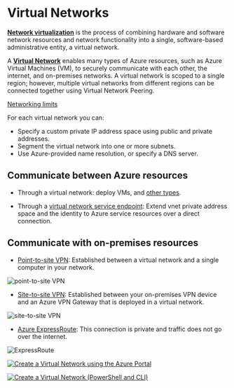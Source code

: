 # Virtual Networks

**[Network virtualization](https://en.wikipedia.org/wiki/Network_virtualization)** is the process of combining hardware and software network resources and network functionality into a single, software-based administrative entity, a virtual network. 

A **[Virtual Network](https://docs.microsoft.com/en-us/azure/virtual-network/virtual-networks-overview)** enables many types of Azure resources, such as Azure Virtual Machines (VM), to securely communicate with each other, the internet, and on-premises networks. A virtual network is scoped to a single region; however, multiple virtual networks from different regions can be connected together using Virtual Network Peering.

[Networking limits](https://docs.microsoft.com/en-us/azure/azure-subscription-service-limits#networking-limits-1)


For each virtual network you can:

- Specify a custom private IP address space using public and private addresses. 
- Segment the virtual network into one or more subnets.
- Use Azure-provided name resolution, or specify a DNS server.

## Communicate between Azure resources

- Through a virtual network: deploy VMs, and [other types](https://docs.microsoft.com/en-us/azure/virtual-network/virtual-network-for-azure-services).

- Through a [virtual network service endpoint](https://docs.microsoft.com/en-us/azure/virtual-network/virtual-network-service-endpoints-overview): Extend vnet private address space and the identity to Azure service resources over a direct connection. 

## Communicate with on-premises resources

- [Point-to-site VPN](https://docs.microsoft.com/en-us/azure/vpn-gateway/vpn-gateway-about-vpngateways?toc=%2fazure%2fvirtual-network%2ftoc.json#P2S): Established between a virtual network and a single computer in your network. 

![point-to-site VPN](https://docs.microsoft.com/en-us/azure/vpn-gateway/media/vpn-gateway-about-vpngateways/point-to-site.png)

- [Site-to-site VPN](https://docs.microsoft.com/en-us/azure/vpn-gateway/vpn-gateway-about-vpngateways?toc=%2fazure%2fvirtual-network%2ftoc.json#s2smulti): Established between your on-premises VPN device and an Azure VPN Gateway that is deployed in a virtual network.

![site-to-site VPN](https://docs.microsoft.com/en-us/azure/vpn-gateway/media/vpn-gateway-about-vpngateways/vpngateway-site-to-site-connection-diagram.png)

- [Azure ExpressRoute](https://docs.microsoft.com/en-us/azure/vpn-gateway/vpn-gateway-about-vpngateways?toc=%2fazure%2fvirtual-network%2ftoc.json#ExpressRoute): This connection is private and traffic does not go over the internet. 

![ExpressRoute](https://docs.microsoft.com/en-us/azure/vpn-gateway/media/vpn-gateway-about-vpngateways/expressroute-vpngateway-coexisting-connections-diagram.png)


[![Create a Virtual Network using the Azure Portal](http://img.youtube.com/vi/uJqpzDVcT3Q/0.jpg)](http://www.youtube.com/watch?v=uJqpzDVcT3Q)

[![Create a Virtual Network (PowerShell and CLI)](http://img.youtube.com/vi/3ObmJQJmTMQ/0.jpg)](http://www.youtube.com/watch?v=3ObmJQJmTMQ)




